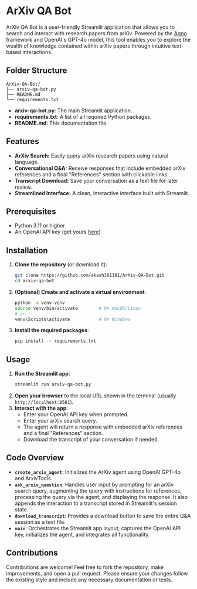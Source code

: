 # ArXiv QA Bot

ArXiv QA Bot is a user-friendly Streamlit application that allows you to search and interact with research papers from arXiv. Powered by the [Agno](https://github.com/agno-agi/agno) framework and OpenAI's GPT-4o model, this tool enables you to explore the wealth of knowledge contained within arXiv papers through intuitive text-based interactions.

## Folder Structure

```
ArXiv-QA-Bot/
├── arxiv-qa-bot.py
├── README.md
└── requirements.txt
```

- **arxiv-qa-bot.py**: The main Streamlit application.
- **requirements.txt**: A list of all required Python packages.
- **README.md**: This documentation file.

## Features

- **ArXiv Search:** Easily query arXiv research papers using natural language.
- **Conversational Q&A:** Receive responses that include embedded arXiv references and a final "References" section with clickable links.
- **Transcript Download:** Save your conversation as a text file for later review.
- **Streamlined Interface:** A clean, interactive interface built with Streamlit.

## Prerequisites

- Python 3.11 or higher
- An OpenAI API key (get yours [here](https://platform.openai.com/account/api-keys))

## Installation

1. **Clone the repository** (or download it):
   ```bash
   git clone https://github.com/akash301191/ArXiv-QA-Bot.git
   cd arxiv-qa-bot
   ```

2. **(Optional) Create and activate a virtual environment**:
   ```bash
   python -m venv venv
   source venv/bin/activate        # On macOS/Linux
   # or
   venv\Scripts\activate           # On Windows
   ```

3. **Install the required packages**:
   ```bash
   pip install -r requirements.txt
   ```

## Usage

1. **Run the Streamlit app**:
   ```bash
   streamlit run arxiv-qa-bot.py
   ```
2. **Open your browser** to the local URL shown in the terminal (usually `http://localhost:8501`).
3. **Interact with the app**:
   - Enter your OpenAI API key when prompted.
   - Enter your arXiv search query.
   - The agent will return a response with embedded arXiv references and a final "References" section.
   - Download the transcript of your conversation if needed.

## Code Overview

- **`create_arxiv_agent`**: Initializes the ArXiv agent using OpenAI GPT-4o and ArxivTools.
- **`ask_arxiv_question`**: Handles user input by prompting for an arXiv search query, augmenting the query with instructions for references, processing the query via the agent, and displaying the response. It also appends the interaction to a transcript stored in Streamlit's session state.
- **`download_transcript`**: Provides a download button to save the entire Q&A session as a text file.
- **`main`**: Orchestrates the Streamlit app layout, captures the OpenAI API key, initializes the agent, and integrates all functionality.

## Contributions

Contributions are welcome! Feel free to fork the repository, make improvements, and open a pull request. Please ensure your changes follow the existing style and include any necessary documentation or tests.
